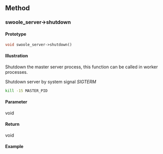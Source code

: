 ## Method

### swoole_server->shutdown

#### Prototype

```php
void swoole_server->shutdown()
```

#### Illustration

Shutdown the master server process, this function can be called in worker processes.

Shutdown server by system signal *SIGTERM*

``` bash
kill -15 MASTER_PID
```

#### Parameter

void

#### Return

void

#### Example
